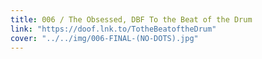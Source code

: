 ```yaml
---
title: 006 / The Obsessed, DBF To the Beat of the Drum
link: "https://doof.lnk.to/TotheBeatoftheDrum"
cover: "../../img/006-FINAL-(NO-DOTS).jpg"
---
```

